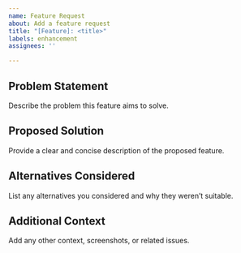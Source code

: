 ```yaml
---
name: Feature Request
about: Add a feature request
title: "[Feature]: <title>"
labels: enhancement
assignees: ''

---
```


## Problem Statement
Describe the problem this feature aims to solve.

## Proposed Solution
Provide a clear and concise description of the proposed feature.

## Alternatives Considered
List any alternatives you considered and why they weren’t suitable.

## Additional Context
Add any other context, screenshots, or related issues.
